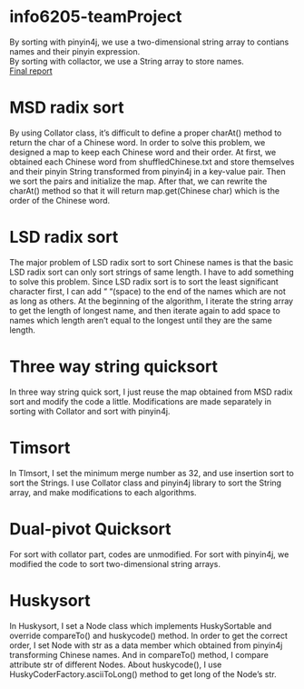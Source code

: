 # info6205-teamProject

By sorting with pinyin4j, we use a two-dimensional string array to contians names and their pinyin expression.<br>
By sorting with collactor, we use a String array to store names.<br>
<a href= https://github.com/carlruan/info6205-teamProject/blob/master/report/INFO6205-FinalReport.docx> Final report </a>


# MSD radix sort
By using Collator class, it’s difficult to define a proper charAt() method to return the char of a Chinese word. In order to solve this problem, we designed a map to keep each Chinese word and their order.
At first, we obtained each Chinese word from shuffledChinese.txt and store themselves and their pinyin String transformed from pinyin4j in a key-value pair. Then we sort the pairs and initialize the map. 
After that, we can rewrite the charAt() method so that it will return map.get(Chinese char) which is the order of the Chinese word.
    
# LSD radix sort
The major problem of LSD radix sort to sort Chinese names is that the basic LSD radix sort can only sort strings of same length. 
I have to add something to solve this problem. Since LSD radix sort is to sort the least significant character first, I can add “ “(space) to the end of the names which are not as long as others. 
At the beginning of the algorithm, I iterate the string array to get the length of longest name, and then iterate again to add space to names which length aren’t equal to the longest until they are the same length.

# Three way string quicksort
In three way string quick sort, I just reuse the map obtained from MSD radix sort and modify the code a little. 
Modifications are made separately in sorting with Collator and sort with pinyin4j.

# Timsort
In TImsort, I set the minimum merge number as 32, and use insertion sort to sort the Strings. 
I use Collator class and pinyin4j library to sort the String array, and make modifications to each algorithms.

# Dual-pivot Quicksort
For sort with collator part, codes are unmodified.
For sort with pinyin4j, we modified the code to sort two-dimensional string arrays.

# Huskysort
In Huskysort, I set a Node class which implements HuskySortable and override compareTo() and huskycode() method. 
In order to get the correct order, I set Node with str as a data member which obtained from pinyin4j transforming Chinese names. 
And in compareTo() method, I compare attribute str of different Nodes. About huskycode(), I use HuskyCoderFactory.asciiToLong() method to get long of the Node’s str.
